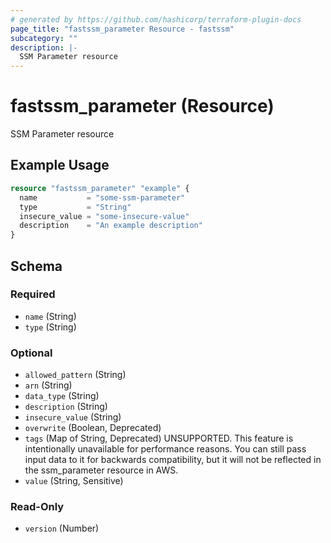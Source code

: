 ```yaml
---
# generated by https://github.com/hashicorp/terraform-plugin-docs
page_title: "fastssm_parameter Resource - fastssm"
subcategory: ""
description: |-
  SSM Parameter resource
---
```


# fastssm_parameter (Resource)

SSM Parameter resource

## Example Usage

```terraform
resource "fastssm_parameter" "example" {
  name           = "some-ssm-parameter"
  type           = "String"
  insecure_value = "some-insecure-value"
  description    = "An example description"
}
```

<!-- schema generated by tfplugindocs -->
## Schema

### Required

- `name` (String)
- `type` (String)

### Optional

- `allowed_pattern` (String)
- `arn` (String)
- `data_type` (String)
- `description` (String)
- `insecure_value` (String)
- `overwrite` (Boolean, Deprecated)
- `tags` (Map of String, Deprecated) UNSUPPORTED. This feature is intentionally unavailable for performance reasons. You can still pass input data to it for backwards compatibility, but it will not be reflected in the ssm_parameter resource in AWS.
- `value` (String, Sensitive)

### Read-Only

- `version` (Number)
